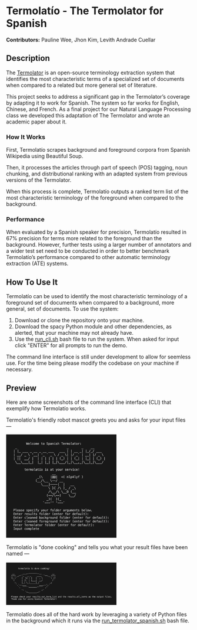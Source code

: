 # Termolatío - The Termolator for Spanish
**Contributors:** Pauline Wee, Jhon Kim, Levith Andrade Cuellar

## Description
The [Termolator](https://github.com/AdamMeyers/The_Termolator) is an open-source terminology extraction system that identifies the most characteristic terms of a specialized set of documents when compared to a related but more general set of literature. 

This project seeks to address a significant gap in the Termolator’s coverage by adapting it to work for Spanish. The system so far works for English, Chinese, and French. As a final project for our Natural Language Processing class we developed this adaptation of The Termolator and wrote an academic paper about it. 

### How It Works
First, Termolatío scrapes background and foreground corpora from Spanish Wikipedia using Beautiful Soup. 

Then, it processes the articles through part of speech (POS) tagging, noun chunking, and distributional ranking with an adapted system from previous versions of the Termolator. 

When this process is complete, Termolatío outputs a ranked term list of the most characteristic terminology of the foreground when compared to the background. 

### Performance 
When evaluated by a Spanish speaker for precision, Termolatío resulted in 67% precision for terms more related to the foreground than the background. However, further tests using a larger number of annotators and a wider test set need to be conducted in order to better benchmark Termolatío’s performance compared to other automatic terminology extraction (ATE) systems. 

## How To Use It
Termolatío can be used to identify the most characteristic terminology of a foreground set of documents when compared to a background, more general, set of documents.
To use the system:
1. Download or clone the repository onto your machine.
2. Download the spacy Python module and other dependencies, as alerted, that your machine may not already have.
3. Use the [run_cli.sh](termolatío/run_cli.sh) bash file to run the system. When asked for input click "ENTER" for all prompts to run the demo. 

The command line interface is still under development to allow for seemless use. For the time being please modify the codebase on your machine if necessary. 

## Preview
Here are some screenshots of the command line interface (CLI) that exemplify how Termolatío works.
<p>Termolatío's friendly robot mascot greets you and asks for your input files —</p>
<img src="/preview/input-screen.png" alt="Input Screen" width="300"/>
<p>Termolatío is "done cooking" and tells you what your result files have been named —</p>
<img src="/preview/output-screen.png" alt="Output Screen" width="300"/>

Termolatío does all of the hard work by leveraging a variety of Python files in the background which it runs via the [run_termolator_spanish.sh](/termolatío/run_termolator_spanish.sh) bash file.
